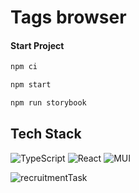 

# Tags browser




#### Start Project ####

```bash
npm ci
```

```bash
npm start
```

```bash
npm run storybook
```

## Tech Stack ##

![TypeScript](https://img.shields.io/badge/typescript-%23007ACC.svg?style=for-the-badge&logo=typescript&logoColor=white) ![React](https://img.shields.io/badge/react-%2320232a.svg?style=for-the-badge&logo=react&logoColor=%2361DAFB) ![MUI](https://img.shields.io/badge/MUI-%230081CB.svg?style=for-the-badge&logo=mui&logoColor=white)


![recruitmentTask](https://github.com/JayCodeGitHub/recruitment-task/assets/66550003/f23c7bad-138e-4e11-b212-664d73089a4b)


